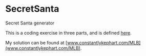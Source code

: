 # SecretSanta
Secret Santa generator

This is a coding exercise in three parts, and is defined [here](MLB_Coding_Exercise.pdf).

My solution can be found at [www.constantlykephart.com/MLB](www.constantlykephart.com/MLB).
